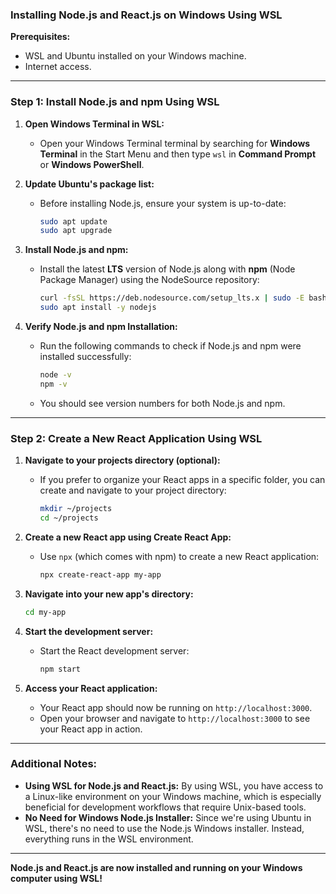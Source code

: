 ### **Installing Node.js and React.js on Windows Using WSL**

**Prerequisites:**

- WSL and Ubuntu installed on your Windows machine.
- Internet access.

---

### **Step 1: Install Node.js and npm Using WSL**

1. **Open Windows Terminal in WSL:**
   - Open your Windows Terminal terminal by searching for **Windows Terminal** in the Start Menu and then type `wsl` in **Command Prompt** or **Windows PowerShell**.

2. **Update Ubuntu's package list:**
   - Before installing Node.js, ensure your system is up-to-date:
     ```bash
     sudo apt update
     sudo apt upgrade
     ```

3. **Install Node.js and npm:**
   - Install the latest **LTS** version of Node.js along with **npm** (Node Package Manager) using the NodeSource repository:
     ```bash
     curl -fsSL https://deb.nodesource.com/setup_lts.x | sudo -E bash -
     sudo apt install -y nodejs
     ```

4. **Verify Node.js and npm Installation:**
   - Run the following commands to check if Node.js and npm were installed successfully:
     ```bash
     node -v
     npm -v
     ```
   - You should see version numbers for both Node.js and npm.

---

### **Step 2: Create a New React Application Using WSL**

1. **Navigate to your projects directory (optional):**
   - If you prefer to organize your React apps in a specific folder, you can create and navigate to your project directory:
     ```bash
     mkdir ~/projects
     cd ~/projects
     ```

2. **Create a new React app using Create React App:**
   - Use `npx` (which comes with npm) to create a new React application:
     ```bash
     npx create-react-app my-app
     ```

3. **Navigate into your new app's directory:**
   ```bash
   cd my-app
   ```

4. **Start the development server:**
   - Start the React development server:
     ```bash
     npm start
     ```

5. **Access your React application:**
   - Your React app should now be running on `http://localhost:3000`.
   - Open your browser and navigate to `http://localhost:3000` to see your React app in action.

---

### **Additional Notes:**

- **Using WSL for Node.js and React.js:** By using WSL, you have access to a Linux-like environment on your Windows machine, which is especially beneficial for development workflows that require Unix-based tools.
- **No Need for Windows Node.js Installer:** Since we're using Ubuntu in WSL, there's no need to use the Node.js Windows installer. Instead, everything runs in the WSL environment.

---

**Node.js and React.js are now installed and running on your Windows computer using WSL!**